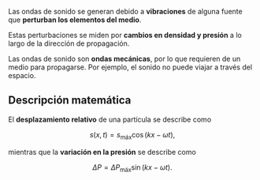Las ondas de sonido se generan debido a **vibraciones** de alguna fuente que **perturban los elementos del medio**.

Estas perturbaciones se miden por **cambios en densidad y presión** a lo largo de la dirección de propagación.

Las ondas de sonido son **ondas mecánicas**, por lo que requieren de un medio para propagarse. Por ejemplo, el sonido no puede viajar a través del espacio.

## Descripción matemática

El **desplazamiento relativo** de una partícula se describe como

$$
s(x,t) = s_\text{máx}\cos(kx - \omega t)
,$$

mientras que la **variación en la presión** se describe como

$$
\Delta P = \Delta P_\text{máx}\sin(kx - \omega t)
.$$

